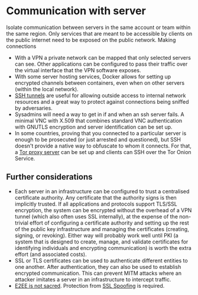 # Communication with server

Isolate communication between servers in the same account or team within the same region. Only services that are meant to be accessible by clients on the public internet need to be exposed on the public network.
Making connections

* With a VPN a private network can be mapped that only selected servers can see. Other applications can be configured to pass their traffic over the virtual interface that the VPN software exposes.
* With some server hosting services, Docker allows for setting up encrypted channels between containers, even when on other servers (within the local network).
* [SSH tunnels](SSH.md) are useful for allowing outside access to internal network resources and a great way to protect against connections being sniffed by adversaries.
* Sysadmins will need a way to get in if and when an ssh server fails. A minimal VNC with X.509 that combines standard VNC authentication with GNUTLS encryption and server identification can be set up.
* In some countries, proving that you connected to a particular server is enough to be prosecuted (or just arrested and questioned), but SSH doesn't provide a native way to obfuscate to whom it connects. For that, a [Tor proxy server](Tor.md) can be set up and clients can SSH over the Tor Onion Service.

## Further considerations

* Each server in an infrastructure can be configured to trust a centralised certificate authority. Any certificate that the authority signs is then implicitly trusted. If all applications and protocols support TLS/SSL encryption, the system can be encrypted without the overhead of a VPN tunnel (which also often uses SSL internally), at the expense of the non-trivial effort of configuring a certificate authority and setting up the rest of the public key infrastructure and managing the certificates (creating, signing, or revoking). Either way will probably work well until PKI (a system that is designed to create, manage, and validate certificates for identifying individuals and encrypting communication) is worth the extra effort (and associated costs).
* SSL or TLS certificates can be used to authenticate different entities to one another. After authentication, they can also be used to establish encrypted communication. This can prevent MITM attacks where an attacker imitates a server in an infrastructure to intercept traffic. 
* [E2EE is not sacred](../../threat-modelling). Protection from [SSL Spoofing](../../trees/application-hacking/HTTPS-spoofing.mdHTTPS-spoofing) is required.
